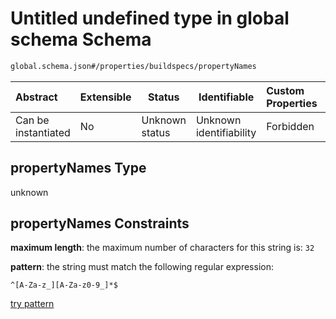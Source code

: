 # Untitled undefined type in global schema Schema

```txt
global.schema.json#/properties/buildspecs/propertyNames
```




| Abstract            | Extensible | Status         | Identifiable            | Custom Properties | Additional Properties | Access Restrictions | Defined In                                                               |
| :------------------ | ---------- | -------------- | ----------------------- | :---------------- | --------------------- | ------------------- | ------------------------------------------------------------------------ |
| Can be instantiated | No         | Unknown status | Unknown identifiability | Forbidden         | Allowed               | none                | [global.schema.json\*](../out/global.schema.json "open original schema") |

## propertyNames Type

unknown

## propertyNames Constraints

**maximum length**: the maximum number of characters for this string is: `32`

**pattern**: the string must match the following regular expression: 

```regexp
^[A-Za-z_][A-Za-z0-9_]*$
```

[try pattern](https://regexr.com/?expression=%5E%5BA-Za-z_%5D%5BA-Za-z0-9_%5D*%24 "try regular expression with regexr.com")
